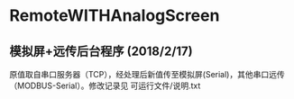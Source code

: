 # RemoteWITHAnalogScreen

模拟屏+远传后台程序 (2018/2/17)
-------------------------
原值取自串口服务器（TCP），经处理后新值传至模拟屏(Serial)，其他串口远传（MODBUS-Serial）。修改记录见 可运行文件/说明.txt
